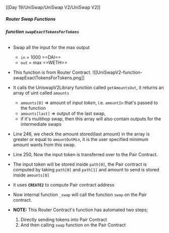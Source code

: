 [[Day 19/UniSwap/UniSwap V2/UniSwap V2]]
##### Router Swap Functions
###### **function `swapExactTokensForTokens`** 
- Swap all the input for the max output
	- `in` = 1000 ==DAI==
	- `out` = max ==WETH==
- This function is from Router Contract.
![[UniSwapV2-function-swapExactTokensForTokens.png]]
- It calls the UniswapV2Library function called `getAmountsOut`, it returns an array of uint called `amounts`
	- `amounts[0]` => amount of *input token*, i.e. `amountIn` that's passed to the function
	- `amounts[last]` => output of the last swap,
	- if it's multihop swap, then this array will also contain outputs for the intermediate swaps

- Line 246,  we check the amount stored(last amount) in the array is greater or equal to `amountOutMin`, it is the user specified minimum amount wants from this swap.

- Line 250, Now the input token is transferred over to the Pair Contract.
- The input token will be stored inside `path[0]`, the Pair contract is computed by taking `path[0]` and `path[1]` and amount to send is stored inside `amounts[0]`
- it uses **`CREATE2`** to compute Pair contract address
- Now internal function `_swap` will call the function `swap` on the Pair contract.
- **NOTE:** This Router Contract's function has automated two steps;
	1. Directly sending tokens into Pair Contract
	2. And then calling `swap` function on the Pair Contract

